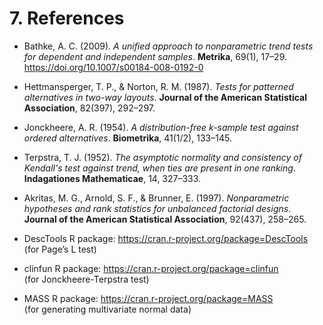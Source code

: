# 7. References

- Bathke, A. C. (2009). *A unified approach to nonparametric trend tests for dependent and independent samples*. **Metrika**, 69(1), 17–29. https://doi.org/10.1007/s00184-008-0192-0

- Hettmansperger, T. P., & Norton, R. M. (1987). *Tests for patterned alternatives in two-way layouts*. **Journal of the American Statistical Association**, 82(397), 292–297.

- Jonckheere, A. R. (1954). *A distribution-free k-sample test against ordered alternatives*. **Biometrika**, 41(1/2), 133–145.

- Terpstra, T. J. (1952). *The asymptotic normality and consistency of Kendall's test against trend, when ties are present in one ranking*. **Indagationes Mathematicae**, 14, 327–333.

- Akritas, M. G., Arnold, S. F., & Brunner, E. (1997). *Nonparametric hypotheses and rank statistics for unbalanced factorial designs*. **Journal of the American Statistical Association**, 92(437), 258–265.

- DescTools R package: https://cran.r-project.org/package=DescTools  
  (for Page’s L test)

- clinfun R package: https://cran.r-project.org/package=clinfun  
  (for Jonckheere-Terpstra test)

- MASS R package: https://cran.r-project.org/package=MASS  
  (for generating multivariate normal data)

